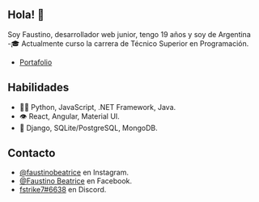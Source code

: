 ## Hola! 👋
Soy Faustino, desarrollador web junior, tengo 19 años y soy de Argentina <br/>
-🎓 Actualmente curso la carrera de Técnico Superior en Programación.
- [Portafolio](https://fstrike7.github.io/portafolio/index.html)

## Habilidades
- 👨‍💻 Python, JavaScript, .NET Framework, Java.
- 👁️ React, Angular, Material UI.
- 💽 Django, SQLite/PostgreSQL, MongoDB.

## Contacto
- [@faustinobeatrice](https://www.instagram.com/faustinobeatrice/) en Instagram.
- [@Faustino Beatrice](https://www.facebook.com/faustinobeatrice) en Facebook.
- [fstrike7#6638](./) en Discord.
